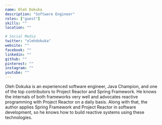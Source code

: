 ```yaml
---
name: Oleh Dokuka
description: "Software Engineer"
roles: ["guest"]
skills: ""
location: ""

# Social Media
twitter: "olehdokuka"
website: ""
facebook: ""
linkedin: ""
github: ""
pinterest: ""
instagram: ""
youtube: ""
---
```

<!-- markdownlint-disable MD041-->
Oleh Dokuka is an experienced software engineer, Java Champion, and one of the top contributors to Project Reactor and Spring Framework. He knows the internals of both frameworks very well and advocates reactive programming with Project Reactor on a daily basis. Along with that, the author applies Spring Framework and Project Reactor in software development, so he knows how to build reactive systems using these technologies.
